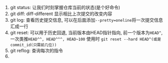 1. git status: 让我们时刻掌握仓库当前的状态(是个好命令)
2. git diff: diff-different 显示相比上次提交的改变内容
3. git log: 查看历史提交信息, 可以在后面添加`--pretty=oneline`将一次提交信息汇成一行
4. git reset: 可以用于历史回退, 当前版本由HEAD指针指向, 前一个版本为`HEAD^`, 一次类推`HEAD^^, HEAD^^^, HEAD~100`
   使用时 `git reset --hard HEAD^(或是commit_id(只需前几位))`
5. git reflog: 查询每次的指令
6. 